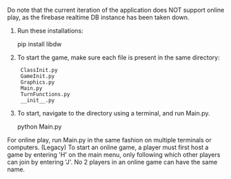 Do note that the current iteration of the application does NOT support online play, as the firebase realtime DB instance has been taken down.

1. Run these installations:

    pip install libdw

2. To start the game, make sure each file is present in the same directory:

        ClassInit.py
        GameInit.py
        Graphics.py
        Main.py
        TurnFunctions.py
        __init__.py


3. To start, navigate to the directory using a terminal, and run Main.py.

    python Main.py

For online play, run Main.py in the same fashion on multiple terminals or computers. (Legacy)
To start an online game, a player must first host a game by entering 'H' on the main menu, only following which other players can join by entering 'J'.
No 2 players in an online game can have the same name.
